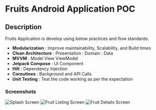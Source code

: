 # Fruits Android Application POC 

## Description

Fruits Application is develop using below practices and flow standards.

- **Modularization** : Improve maintainability, Scalability, and Build times
- **Clean Architecture** : Presentation : Domain : Data
- **MVVM** : Model View ViewModel
- **Jetpack Compose** : UI Component
- **Hilt** : Dependency Injection
- **Coroutines** : Background and API Calls
- **Unit Testing** : Test the code working as per the expectation

### Screenshots

![Splash Screen](https://github.com/user-attachments/assets/9500c242-e450-4424-b7b1-0a286439da1d)
![Fruit Listing Screen](https://github.com/user-attachments/assets/31f86d0b-8508-4366-b3ca-c3d15c683be9) 
![Fruit Details Screen](https://github.com/user-attachments/assets/e4e6c519-7c8d-4a3a-8b90-a46ef8e87832)
